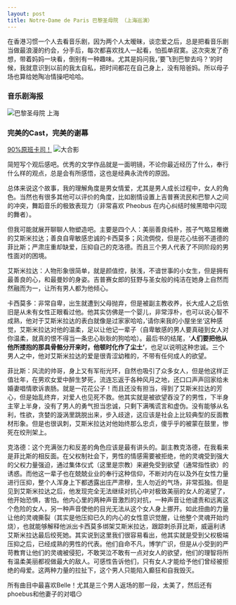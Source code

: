 ```yaml
---
layout: post
title: Notre-Dame de Paris 巴黎圣母院 （上海巡演）
---
```


在香港习惯一个人去看音乐剧，因为两个人太暧昧，谈恋爱之后，总是把看音乐剧当做最浪漫的约会，分手后，每次都喜欢找人一起看，怕孤单寂寞。这次突发了奇想，带着妈妈一块看，倒别有一种趣味。尤其是妈问我，’要飞到巴黎去吗？‘的时候，我就意识到以前的我太自私，把时间都花在自己身上，没有陪爸妈。所以母子场也算给她陶冶情操吧哈哈。

### 音乐剧海报
![巴黎圣母院 上海](https://github.com/user-attachments/assets/80f68a7f-6e5d-4822-a8da-f280274161de)

### 完美的Cast，完美的谢幕
[90%原班卡司！](https://www.youyanchu.com/yanchu/21843.html)
![大合影](https://github.com/user-attachments/assets/f84887ad-f502-4454-a525-5607a8487739)

简短写个观后感吧。优秀的文学作品就是一面明镜，不论你最近经历了什么，奉行什么样的观点，总是会有所感悟，这也是经典永流传的原因。

总体来说这个故事，我的理解角度是男女情爱，尤其是男人成长过程中，女人的角色。当然也有很多其他可以评价的角度，比如剧情设置上吉普赛流民和巴黎人之间的冲突，舞蹈音乐的极致表现力（非常喜欢 Pheobus 在内心纠结时候黑暗中闪现的舞者）。

但我可能就展开聊聊人物塑造吧。主要是四个人：美丽善良纯朴，孩子气略显稚嫩的艾斯米拉达；善良自卑敏感忠诚的卡西莫多；风流倜傥，但是花心怯弱不道德的菲比斯；严肃庄重却缺爱，压抑自己的克洛德。而且三个男人代表了不同阶段的男性面对的困境。

艾斯米拉达：人物形象很简单，就是颜值控，肤浅，不谙世事的小女生，但是拥有最善良的心，和最曼妙的身姿。吉普赛女郎的狂野与圣女般的纯洁在她身上自然而然融而为一，让所有男人都为他倾心。

卡西莫多：非常自卑，出生就遭到父母抛弃，但是被副主教收养，长大成人之后依旧是从未有女性正眼看过他。他其实仿佛是一个婴儿，非常淳朴，也可以说心智不成熟，他对于艾斯米拉达的表白就像是过家家哈哈，’请你来我的小屋坐坐‘这种感觉，艾斯米拉达对他的温柔，足以让他记一辈子（自卑敏感的男人要真碰到女人对你温柔，就真的恨不得当一条忠心耿耿的狗哈哈）。最后书的结尾，‘**人们要把他从他所搂抱的那具骨骼分开来时，他顿时化作了尘土‘**，也足以说明这种忠诚。三个男人之中，他对艾斯米拉达的爱是很青涩幼稚的，不带有任何成人的欲望。

菲比斯：风流的帅哥，身上又有军衔光环，自然也吸引了众多女人，但是他这样正值壮年，在男欢女爱中醉生梦死，流连忘返于各种风月之地，还口口声声回家给未婚妻唱情歌诉衷肠。就是一花花公子！而且还没有担当，得到了艾斯米拉达的芳心，但是始乱终弃，对爱人也见死不救。他其实就是被欲望吞没了的男性，下半身主宰上半身，没有了男人的勇气担当忠诚，只剩下满嘴谎言和虚伪。没有能够从名利，性欲，贪婪的漩涡里跳脱出来，步入歧途，这应该是社会上比较典型的反面教材形象。但是也很讽刺，艾斯米拉达对他始终那么忠贞，傻乎乎的被蒙在鼓里，惨死在绞刑架上。

克洛德：这个充满张力和反差的角色应该是最有讲头的。副主教克洛德，在我看来是菲比斯的相反面。在父权制社会下，男性的情感需要被拒绝，他的灵魂受到强大的父权力量强迫，通过集体仪式（这里是宗教）来避免受到欲望（通常指性欲）的诱惑。而他这一辈子也在兢兢业业的奉行这种信仰，不断对内在以及外在女性力量进行压抑，整个人浑身上下都透露出庄严肃穆，生人勿近的气场，非常孤独。但是见到艾斯米拉达之后，他发现完全无法继续对抗心中对极致美丽的女人的渴望了，他开始恐惧，害怕。他内心里的两种声音激烈的对抗，一种声音让他谴责和远离这个危险的女人，另一种声音使他的目光无法从这个女人身上挪开。如此扭曲的力量让他的灵魂撕裂（其实是他压抑已久的内心的女性意识觉醒，让他整个灵魂开始灼烧），也就能够解释他派出卡西莫多绑架艾斯米拉达，跟踪刺杀菲比斯，威逼利诱艾斯米拉达最后绞死她。其实说到这里我们很容易看出，他其实就是受到父权极端压抑之后，已经成熟的男性的代表。他们自命不凡，博学广识，但是从小受到的严苛教育让他们的灵魂被侵犯，不敢哭泣不敢有一点对女人的欲望，他们的理智将所有温柔美丽都视做最大的敌人。可感性告诉他们，只有女人才能给予他们曾经被拒绝的母爱。这两种力量的拉扯下，这个男人只能陷入癫狂和自我毁灭。

所有曲目中最喜欢Belle！尤其是三个男人返场的那一段，太美了，然后还有phoebus和他妻子的对唱😏
